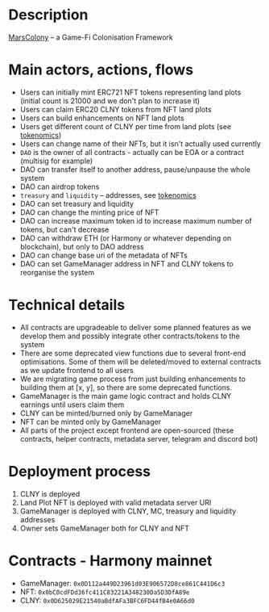 # Description
[MarsColony](https://marscolony.io) – a Game-Fi Colonisation Framework

# Main actors, actions, flows
- Users can initially mint ERC721 NFT tokens representing land plots (initial count is 21000 and we don't plan to increase it)
- Users can claim ERC20 CLNY tokens from NFT land plots
- Users can build enhancements on NFT land plots
- Users get different count of CLNY per time from land plots (see [tokenomics](https://people.marscolony.io/t/colony-tokenomic/53))
- Users can change name of their NFTs, but it isn't actually used currently
- `DAO` is the owner of all contracts - actually can be EOA or a contract (multisig for example)
- DAO can transfer itself to another address, pause/unpause the whole system
- DAO can airdrop tokens
- `treasury` and `liquidity` – addresses, see [tokenomics](https://people.marscolony.io/t/colony-tokenomic/53)
- DAO can set treasury and liquidity
- DAO can change the minting price of NFT
- DAO can increase maximum token id to increase maximum number of tokens, but can't decrease
- DAO can withdraw ETH (or Harmony or whatever depending on blockchain), but only to DAO address
- DAO can change base uri of the metadata of NFTs
- DAO can set GameManager address in NFT and CLNY tokens to reorganise the system

# Technical details
- All contracts are upgradeable to deliver some planned features as we develop them and possibly integrate other contracts/tokens to the system
- There are some deprecated view functions due to several front-end optimisations. Some of them will be deleted/moved to external contracts as we update frontend to all users
- We are migrating game process from just building enhancements to building them at [x, y], so there are some deprecated functions.
- GameManager is the main game logic contract and holds CLNY earnings until users claim them
- CLNY can be minted/burned only by GameManager
- NFT can be minted only by GameManager
- All parts of the project except frontend are open-sourced (these contracts, helper contracts, metadata server, telegram and discord bot)

# Deployment process
1) CLNY is deployed
2) Land Plot NFT is deployed with valid metadata server URI
3) GameManager is deployed with CLNY, MC, treasury and liquidity addresses
4) Owner sets GameManager both for CLNY and NFT

# Contracts - Harmony mainnet
- GameManager: `0x0D112a449D23961d03E906572D8ce861C441D6c3`
- NFT: `0x0bC0cdFDd36fc411C83221A348230Da5D3DfA89e`
- CLNY: `0x0D625029E21540aBdfAFa3BFC6FD44fB4e0A66d0`
